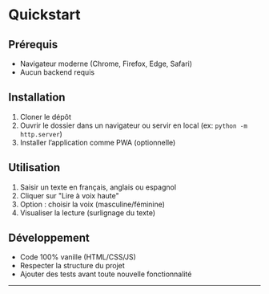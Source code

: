 # Quickstart

## Prérequis
- Navigateur moderne (Chrome, Firefox, Edge, Safari)
- Aucun backend requis

## Installation
1. Cloner le dépôt
2. Ouvrir le dossier dans un navigateur ou servir en local (ex: `python -m http.server`)
3. Installer l’application comme PWA (optionnelle)

## Utilisation
1. Saisir un texte en français, anglais ou espagnol
2. Cliquer sur "Lire à voix haute"
3. Option : choisir la voix (masculine/féminine)
4. Visualiser la lecture (surlignage du texte)

## Développement
- Code 100% vanille (HTML/CSS/JS)
- Respecter la structure du projet
- Ajouter des tests avant toute nouvelle fonctionnalité

---
